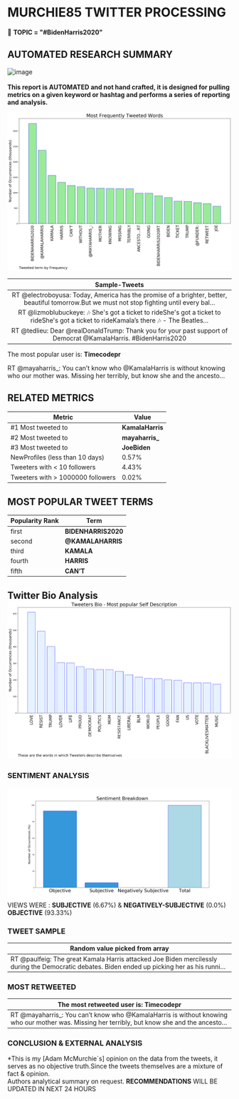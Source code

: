 # MURCHIE85 TWITTER PROCESSING 
&#x1F34E; **TOPIC = "#BidenHarris2020"**

## AUTOMATED RESEARCH SUMMARY

![image](https://marketingplatform.google.com/about/static/images/gmp/analytics-smb-benefit.jpg)
<br></br>
<b> This report is AUTOMATED and not hand crafted, it is designed for pulling metrics on a given keyword or hashtag and performs a series of reporting and analysis.</b>



![image](TWEETS.png)



|                **Sample-Tweets**        |
| :-------------: |
| RT @electroboyusa: Today, America has the promise of a brighter, better, beautiful tomorrow.But we must not stop fighting until every bal… |
| RT @lizmoblubuckeye: 🎶 She's got a ticket to rideShe's got a ticket to rideShe's got a ticket to rideKamala’s there 🎶 - The Beatles… |
| RT @tedlieu: Dear @realDonaldTrump: Thank you for your past support of Democrat @KamalaHarris. #BidenHarris2020 |

The most popular user is: **Timecodepr**
<div class="alert alert-block alert-danger"> RT @mayaharris_: You can’t know who @KamalaHarris is without knowing who our mother was. Missing her terribly, but know she and the ancesto…</div>

## RELATED METRICS<br>
| Metric | Value |
| ------------- | ------------- |
| #1 Most tweeted to  | **KamalaHarris** |
| #2 Most tweeted to  | **mayaharris_** |
| #3 Most tweeted to  | **JoeBiden** |
| NewProfiles (less than 10 days) | 0.57%  |
| Tweeters with < 10 followers  | 4.43%|
| Tweeters with > 1000000 followers  | 0.02%  |



## MOST POPULAR TWEET TERMS 


| Popularity Rank  | Term |
| ------------- | ------------- |
| first  | **BIDENHARRIS2020**  |
| second  | **@KAMALAHARRIS**  |
| third  | **KAMALA** |
| fourth  | **HARRIS**  |
| fifth  | **CAN’T**  |


## Twitter Bio Analysis![image](BIO.png)
### SENTIMENT ANALYSIS
![image](sentiment.png)
VIEWS WERE : **SUBJECTIVE**  (6.67%) & **NEGATIVELY-SUBJECTIVE** (0.0%) **OBJECTIVE** (93.33%)

### TWEET SAMPLE 
| Random value picked from array |
| ------------- |
|RT @paulfeig: The great Kamala Harris attacked Joe Biden mercilessly during the Democratic debates. Biden ended up picking her as his runni… |

### MOST RETWEETED 

| The most retweeted user is: **Timecodepr**  |
| ------------- |
| RT @mayaharris_: You can’t know who @KamalaHarris is without knowing who our mother was. Missing her terribly, but know she and the ancesto… |

### CONCLUSION & EXTERNAL ANALYSIS

*This is my [Adam McMurchie`s] opinion on the data from the tweets, it serves as no objective truth.Since the tweets themselves are a mixture of fact & opinion.<br>
Authors analytical summary on request.
**RECOMMENDATIONS** WILL BE UPDATED IN NEXT  24 HOURS <br>